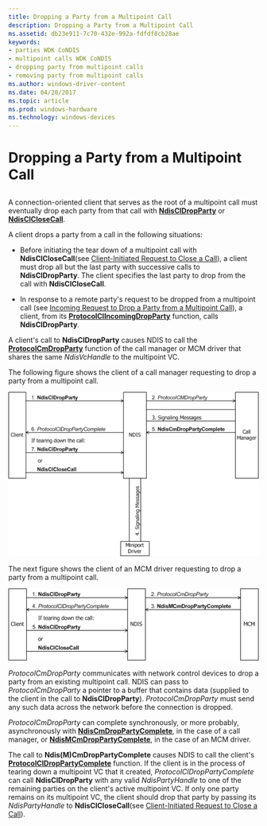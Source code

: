 ```yaml
---
title: Dropping a Party from a Multipoint Call
description: Dropping a Party from a Multipoint Call
ms.assetid: db23e911-7c70-432e-992a-fdfdf8cb28ae
keywords:
- parties WDK CoNDIS
- multipoint calls WDK CoNDIS
- dropping party from multipoint calls
- removing party from multipoint calls
ms.author: windows-driver-content
ms.date: 04/20/2017
ms.topic: article
ms.prod: windows-hardware
ms.technology: windows-devices
---
```


# Dropping a Party from a Multipoint Call


## <a href="" id="ddk-dropping-a-party-from-a-multipoint-call-ng"></a>


A connection-oriented client that serves as the root of a multipoint call must eventually drop each party from that call with [**NdisClDropParty**](https://msdn.microsoft.com/library/windows/hardware/ff561629) or [**NdisClCloseCall**](https://msdn.microsoft.com/library/windows/hardware/ff561627).

A client drops a party from a call in the following situations:

-   Before initiating the tear down of a multipoint call with **NdisClCloseCall**(see [Client-Initiated Request to Close a Call](client-initiated-request-to-close-a-call.md)), a client must drop all but the last party with successive calls to **NdisClDropParty**. The client specifies the last party to drop from the call with **NdisClCloseCall**.

-   In response to a remote party's request to be dropped from a multipoint call (see [Incoming Request to Drop a Party from a Multipoint Call](incoming-request-to-drop-a-party-from-a-multipoint-call.md)), a client, from its [**ProtocolClIncomingDropParty**](https://msdn.microsoft.com/library/windows/hardware/ff570231) function, calls **NdisClDropParty**.

A client's call to **NdisClDropParty** causes NDIS to call the [**ProtocolCmDropParty**](https://msdn.microsoft.com/library/windows/hardware/ff570244) function of the call manager or MCM driver that shares the same *NdisVcHandle* to the multipoint VC.

The following figure shows the client of a call manager requesting to drop a party from a multipoint call.

![diagram illustrating the client of a call manager requesting to drop a party from a multipoint call](images/cm-18.png)

The next figure shows the client of an MCM driver requesting to drop a party from a multipoint call.

![diagram illustrating the client of an mcm driver requesting to drop a party from a multipoint call](images/fig1-18.png)

*ProtocolCmDropParty* communicates with network control devices to drop a party from an existing multipoint call. NDIS can pass to *ProtocolCmDropParty* a pointer to a buffer that contains data (supplied to the client in the call to **NdisClDropParty**). *ProtocolCmDropParty* must send any such data across the network before the connection is dropped.

*ProtocolCmDropParty* can complete synchronously, or more probably, asynchronously with [**NdisCmDropPartyComplete**](https://msdn.microsoft.com/library/windows/hardware/ff561674), in the case of a call manager, or [**NdisMCmDropPartyComplete**](https://msdn.microsoft.com/library/windows/hardware/ff563543), in the case of an MCM driver.

The call to **Ndis(M)CmDropPartyComplete** causes NDIS to call the client's [**ProtocolClDropPartyComplete**](https://msdn.microsoft.com/library/windows/hardware/ff570227) function. If the client is in the process of tearing down a multipoint VC that it created, *ProtocolClDropPartyComplete* can call **NdisClDropParty** with any valid *NdisPartyHandle* to one of the remaining parties on the client's active multipoint VC. If only one party remains on its multipoint VC, the client should drop that party by passing its *NdisPartyHandle* to **NdisClCloseCall**(see [Client-Initiated Request to Close a Call](client-initiated-request-to-close-a-call.md)).

 

 





